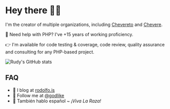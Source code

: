 # Hey there 👋🏾

I'm the creator of multiple organizations, including [Chevereto](https://chevereto.com/) and [Chevere](https://chevere.org/).

🐘 Need help with PHP? I've +15 years of working proficiency.

👉 I'm available for code testing & coverage, code review, quality assurance and consulting for any PHP-based project.

![Rudy's GitHub stats](https://github-readme-stats.vercel.app/api?username=rodber&count_private=true&show_icons=true&custom_title=Don%20Rudy%27s%20GitHub%20Stats)

## FAQ

* 📝 I blog at [rodolfo.is](https://rodolfo.is/)
* 🦜 Follow me at [@godlike](https://twitter.com/godlike)
* 🤗 También hablo español ~ *¡Viva La Raza!*
